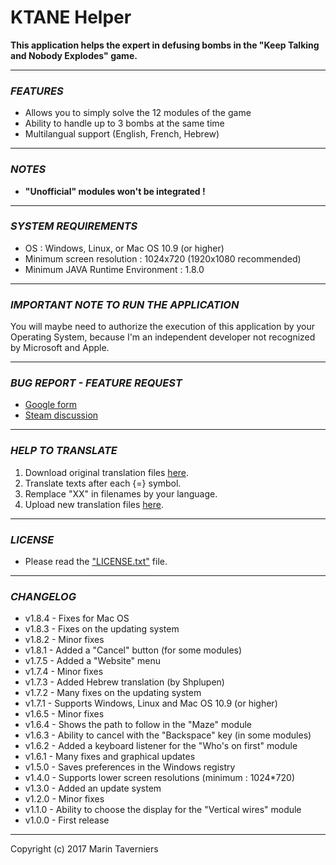 # **KTANE** **Helper**

**This application helps the expert in defusing bombs in the "Keep Talking and Nobody Explodes" game.**

** **
### *FEATURES*
- Allows you to simply solve the 12 modules of the game
- Ability to handle up to 3 bombs at the same time
- Multilangual support (English, French, Hebrew)

** **
### *NOTES*
- **"Unofficial" modules won't be integrated !**

** **
### *SYSTEM REQUIREMENTS*
- OS : Windows, Linux, or Mac OS 10.9 (or higher)
- Minimum screen resolution : 1024x720 (1920x1080 recommended)
- Minimum JAVA Runtime Environment : 1.8.0

** **
### *IMPORTANT NOTE TO RUN THE APPLICATION*
You will maybe need to authorize the execution of this application by your Operating System, 
because I'm an independent developer not recognized by Microsoft and Apple.

** **
### *BUG REPORT - FEATURE REQUEST*
- [Google form](https://docs.google.com/forms/d/e/1FAIpQLSdfhX1ud7mLLvmb4UwSu9-sAMgo8KlXtgRYIdYkGlGg1uhyXQ/viewform "Google form")
- [Steam discussion](http://steamcommunity.com/app/341800/discussions/0/357284131795715187/ "Steam discussion")

** **
### *HELP TO TRANSLATE*
1) Download original translation files [here](../../tree/master/Translation "Download original translation files").
2) Translate texts after each {=} symbol.
3) Remplace "XX" in filenames by your language.
4) Upload new translation files [here](https://drive.google.com/open?id=0B_uMcLBE5-StamVNVnoyM0hoUWc "Upload new translation files").

** **
### *LICENSE*
- Please read the ["LICENSE.txt"](../../blob/master/LICENSE.txt "LICENSE.txt file") file.

** **
### *CHANGELOG*
* v1.8.4 - Fixes for Mac OS
* v1.8.3 - Fixes on the updating system
* v1.8.2 - Minor fixes
* v1.8.1 - Added a "Cancel" button (for some modules)
* v1.7.5 - Added a "Website" menu
* v1.7.4 - Minor fixes
* v1.7.3 - Added Hebrew translation (by Shplupen)
* v1.7.2 - Many fixes on the updating system
* v1.7.1 - Supports Windows, Linux and Mac OS 10.9 (or higher)
* v1.6.5 - Minor fixes
* v1.6.4 - Shows the path to follow in the "Maze" module
* v1.6.3 - Ability to cancel with the "Backspace" key (in some modules)
* v1.6.2 - Added a keyboard listener for the "Who's on first" module
* v1.6.1 - Many fixes and graphical updates
* v1.5.0 - Saves preferences in the Windows registry
* v1.4.0 - Supports lower screen resolutions (minimum : 1024*720)
* v1.3.0 - Added an update system
* v1.2.0 - Minor fixes
* v1.1.0 - Ability to choose the display for the "Vertical wires" module
* v1.0.0 - First release

** **
Copyright (c) 2017 Marin Taverniers
